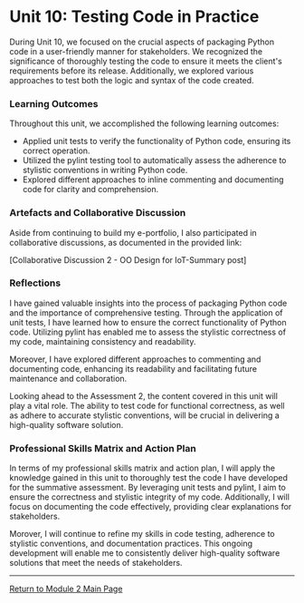 # Unit 10: Testing Code in Practice

During Unit 10, we focused on the crucial aspects of packaging Python code in a user-friendly manner for stakeholders. We recognized the significance of thoroughly testing the code to ensure it meets the client's requirements before its release. Additionally, we explored various approaches to test both the logic and syntax of the code created.

### Learning Outcomes
Throughout this unit, we accomplished the following learning outcomes:
 - Applied unit tests to verify the functionality of Python code, ensuring its correct operation.
 - Utilized the pylint testing tool to automatically assess the adherence to stylistic conventions in writing Python code.
 - Explored different approaches to inline commenting and documenting code for clarity and comprehension.

### Artefacts and Collaborative Discussion
Aside from continuing to build my e-portfolio, I also participated in collaborative discussions, as documented in the provided link:

[Collaborative Discussion 2 - OO Design for IoT-Summary post]

### Reflections
I have gained valuable insights into the process of packaging Python code and the importance of comprehensive testing. Through the application of unit tests, I have learned how to ensure the correct functionality of Python code. Utilizing pylint has enabled me to assess the stylistic correctness of my code, maintaining consistency and readability.

Moreover, I have explored different approaches to commenting and documenting code, enhancing its readability and facilitating future maintenance and collaboration.

Looking ahead to the Assessment 2, the content covered in this unit will play a vital role. The ability to test code for functional correctness, as well as adhere to accurate stylistic conventions, will be crucial in delivering a high-quality software solution.

### Professional Skills Matrix and Action Plan
In terms of my professional skills matrix and action plan, I will apply the knowledge gained in this unit to thoroughly test the code I have developed for the summative assessment. By leveraging unit tests and pylint, I aim to ensure the correctness and stylistic integrity of my code. Additionally, I will focus on documenting the code effectively, providing clear explanations for stakeholders.

Morover, I will continue to refine my skills in code testing, adherence to stylistic conventions, and documentation practices. This ongoing development will enable me to consistently deliver high-quality software solutions that meet the needs of stakeholders.

---

[Return to Module 2 Main Page](OOP.md)
